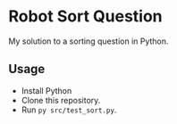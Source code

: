 # Robot Sort Question

My solution to a sorting question in Python.

## Usage

- Install Python
- Clone this repository.
- Run `py src/test_sort.py`.
